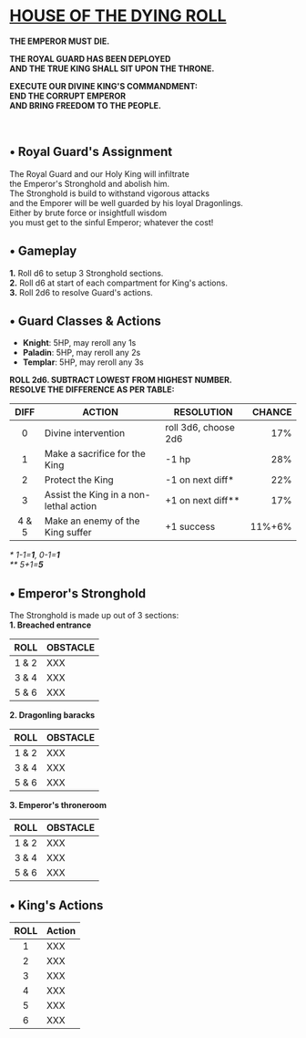 <!-- <img src="https://raw.githubusercontent.com/roelosaurus/house-of-the-dying-roll/master/cover.jpg" width="425"> -->

# [HOUSE OF THE DYING ROLL](https://raw.githubusercontent.com/roelosaurus/house-of-the-dying-roll/master/cover.jpg)

**THE EMPEROR MUST DIE.**  
  
**THE ROYAL GUARD HAS BEEN DEPLOYED**  
**AND THE TRUE KING SHALL SIT UPON THE THRONE.**  
  
**EXECUTE OUR DIVINE KING'S COMMANDMENT:**  
**END THE CORRUPT EMPEROR**  
**AND BRING FREEDOM TO THE PEOPLE.**  



<br/>



## • Royal Guard's Assignment

The Royal Guard and our Holy King will infiltrate  
the Emperor's Stronghold and abolish him.  
The Stronghold is build to withstand vigorous attacks  
and the Emporer will be well guarded by his loyal Dragonlings.  
Either by brute force or insightfull wisdom  
you must get to the sinful Emperor; whatever the cost!  



## • Gameplay

**1.** Roll d6 to setup 3 Stronghold sections.  
**2.** Roll d6 at start of each compartment for King's actions.  
**3.** Roll 2d6 to resolve Guard's actions.



## • Guard Classes & Actions

- **Knight**: 5HP, may reroll any 1s  
- **Paladin**: 5HP, may reroll any 2s  
- **Templar**: 5HP, may reroll any 3s  

**ROLL 2d6. SUBTRACT LOWEST FROM HIGHEST NUMBER.**  
**RESOLVE THE DIFFERENCE AS PER TABLE:**
 
DIFF  |                   ACTION               |    RESOLUTION        | CHANCE
:---: | -------------------------------------- | -------------------  | -----:
  0   | Divine intervention                    | roll 3d6, choose 2d6 |  17%
  1   | Make a sacrifice for the King          | -1 hp                |  28%
  2   | Protect the King                       | -1 on next diff*     |  22%
  3   | Assist the King in a non-lethal action | +1 on next diff**    |  17%
4 & 5 | Make an enemy of the King suffer       | +1 success           | 11%+6% 

*&ast; 1-1=**1**, 0-1=**1***  
*&ast;&ast; 5+1=**5***

<!-- https://anydice.com/program/2bd5 -->



## • Emperor's Stronghold
 
The Stronghold is made up out of 3 sections:  
**1. Breached entrance**

ROLL  | OBSTACLE
:---: | --------
1 & 2 | XXX
3 & 4 | XXX
5 & 6 | XXX

**2. Dragonling baracks**

ROLL  | OBSTACLE
:---: | --------
1 & 2 | XXX
3 & 4 | XXX
5 & 6 | XXX

**3. Emperor's throneroom**

ROLL  | OBSTACLE
:---: | --------
1 & 2 | XXX
3 & 4 | XXX
5 & 6 | XXX



## • King's Actions

ROLL  | Action
:---: | --------
  1   | XXX
  2   | XXX
  3   | XXX
  4   | XXX
  5   | XXX
  6   | XXX
